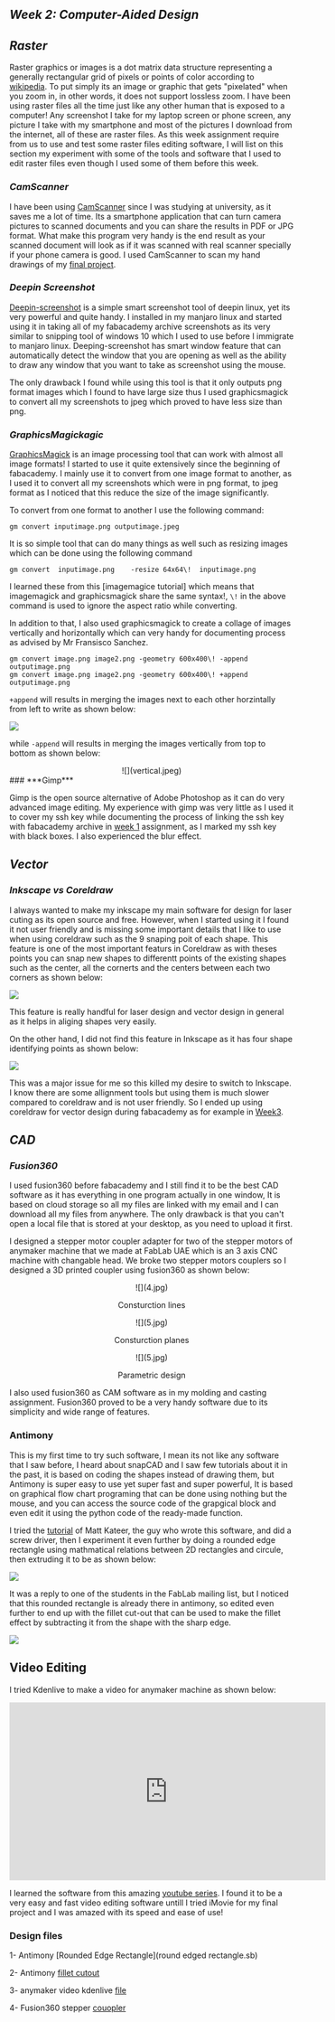 ## ***Week 2: Computer-Aided Design***

## ***Raster***

Raster graphics or images is a dot matrix data structure representing a generally rectangular grid of pixels or points of  color according to [wikipedia](https://en.wikipedia.org/wiki/Raster_graphics). To put simply its an image or graphic that gets "pixelated" when you zoom in, in other words, it does not support lossless zoom. I have been using raster files all the time just like any other human that is exposed to a computer! Any screenshot I take for my laptop screen or phone screen, any picture I take with my smartphone and most of the pictures I download from the internet, all of these are raster files. As this week assignment require from us to use and test some raster files editing software, I will list on this section my experiment with some of the tools and software that I used to edit raster files even though I used some of them before this week.

### ***CamScanner***

I have been using [CamScanner](https://www.camscanner.com/) since I was studying at university, as it saves me a lot of time. Its a smartphone application that can turn camera pictures to scanned documents and you can share the results in PDF or JPG format. What make this program very handy is the end result as your scanned document will look as if it was scanned with real scanner specially if your phone camera is good. I used CamScanner to scan my hand drawings of my [final project](finalproject.html).

### ***Deepin Screenshot***

[Deepin-screenshot](https://www.deepin.org/en/original/deepin-screenshot/) is a simple smart screenshot tool of deepin linux, yet its very powerful and quite handy. I installed in my manjaro linux and started using it in taking all of my fabacademy archive screenshots as its very similar to snipping tool of windows 10 which I used to use before I immigrate to manjaro linux. Deeping-screenshot has smart window feature that can automatically detect the window that you are opening as well as the ability to draw any window that you want to take as screenshot using the mouse.

The only drawback I found while using this tool is that it only outputs png format images which I found to have large size thus I used graphicsmagick to convert all my screenshots to jpeg which proved to have less size than png.

### ***GraphicsMagickagic***

[GraphicsMagick](http://www.graphicsmagick.org/) is an image processing tool that can work with almost all image formats! I started to use it quite extensively since the beginning of fabacademy. I mainly use it to convert from one image format to another, as I used it to convert all my screenshots which were in png format, to jpeg format as I noticed that this reduce the size of the image significantly.

To convert from one format to another I use the following command:

```
gm convert inputimage.png outputimage.jpeg
```
It is so simple tool that can do many things as well such as resizing images which can be done using the following command
```
gm convert  inputimage.png    -resize 64x64\!  inputimage.png

```
I learned these from this [imagemagice tutorial] which means that imagemagick and graphicsmagick share the same syntax!, `\!` in the above command is used to ignore the aspect ratio while converting.


In addition to that, I also used graphicsmagick to create a collage of images vertically and horizontally which can very handy for documenting process as advised by Mr Fransisco Sanchez.
```
gm convert image.png image2.png -geometry 600x400\! -append outputimage.png
gm convert image.png image2.png -geometry 600x400\! +append outputimage.png
```
`+append` will results in merging the images next to each other horzintally from left to write as shown below:

<p align="center">

![](horizental.png)

</p>

while `-append` will results in merging the images vertically from top to bottom as shown below:

<center>![](vertical.jpeg)</center>
### ***Gimp***

Gimp is the open source alternative of Adobe Photoshop as it can do very advanced image editing. My experience with gimp was very little as I used it to cover my ssh key while documenting the process of linking the ssh key with fabacademy archive in [week 1](week1.html) assignment, as I marked my ssh key with black boxes. I also experienced the blur effect.

## ***Vector***

### ***Inkscape vs Coreldraw***

I always wanted to make my inkscape my main software for design for laser cuting as its open source and free. However, when I started using it I found it not user friendly and is missing some important details that I like to use when using coreldraw such as the 9 snaping poit of each shape. This feature is one of the most important featurs in Coreldraw as with theses points you can snap new shapes to differentt points of the existing shapes such as the center, all the cornerts and the centers between each two corners as shown below:

<p align="center">

![](w2.png)

</p>

This feature is really handful for laser design and vector design in general as it helps in aliging shapes very easily.

On the other hand, I did not find this feature in Inkscape as it has four shape identifying points as shown below:

<p align="center">

![](i1.png)

</p>

This was a major issue for me so this killed my desire to switch to Inkscape. I know there are some allignment tools but using them is much slower compared to coreldraw and is not user friendly. So I ended up using coreldraw for vector design during fabacademy as for example in [Week3](http://archive.fabacademy.org/archives/2017/fablabuae/students/154/week3/week3.html).

## ***CAD***

### ***Fusion360***

I used fusion360 before fabacademy and I still find it to be the best CAD software as it has everything in one program actually in one window, It is based on cloud storage so all my files are linked with my email and I can download all my files from anywhere. The only drawback is that you can't open a local file that is stored at your desktop, as you need to upload it first.

I designed a stepper motor coupler adapter for two of the stepper motors of anymaker machine that we made at FabLab UAE which is an 3 axis CNC machine with changable head. We broke two stepper motors couplers so I designed a 3D printed coupler using fusion360 as shown below:

<p align="center">
![](4.jpg)
<center>Consturction lines</center>
</p>

<p align="center">
![](5.jpg)
<center>Consturction planes</center>
</p>

<p align="center">
![](5.jpg)
<center>Parametric design</center>
</p>

I also used fusion360 as CAM software as in my molding and casting assignment. Fusion360 proved to be a very handy software due to its simplicity and wide range of features.

### Antimony

This is my first time to try such software, I mean its not like any software that I saw before, I heard about snapCAD and I saw few tutorials about it in the past, it is based on coding the shapes instead of drawing them, but Antimony is super easy to use yet super fast and super powerful, It is based on graphical flow chart programing that can be done using nothing but the mouse, and you can access the source code of the grapgical block and even edit it using the python code of the ready-made function.

I tried the [tutorial](www.mattkeeter.com/projects/antimony/3/) of Matt Kateer, the guy who wrote this software, and did a screw driver, then I experiment it even further by doing a rounded edge rectangle using mathmatical relations between 2D rectangles and circule, then extruding it to be as shown below:

<p align="center">

![](antimony_rounded_rectangle.jpeg)

</p>

It was a reply to one of the students in the FabLab mailing list, but I noticed that this rounded rectangle is already there in antimony, so edited even further to end up with the fillet cut-out that can be used to make the fillet effect by subtracting it from the shape with the sharp edge.

<p align="center">

![](fillet.jpeg)

</p>

## Video Editing

I tried Kdenlive to make a video for anymaker machine as shown below:

<center><iframe width="560" height="315" src="https://www.youtube.com/embed/TOkX7mwmp-o" frameborder="0" allowfullscreen></iframe></center>

I learned the software from this amazing [youtube series](https://www.youtube.com/watch?v=TmDzgXmjqEc). I found it to be a very easy and fast video editing software untill I tried iMovie for my final project and I was amazed with its speed and ease of use!


### Design files

1- Antimony [Rounded Edge Rectangle](round edged rectangle.sb)

2- Antimony [fillet cutout](fillet.sb)

3- anymaker video kdenlive [file](anymaker.kdenlive)

4- Fusion360 stepper [couopler](stepper.f3d)
